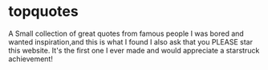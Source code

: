 # topquotes
A Small collection of great quotes from famous people
I was bored and wanted inspiration,and this is what I found
I also ask that you PLEASE star this website. It's the first one I ever made and would appreciate a starstruck achievement!
